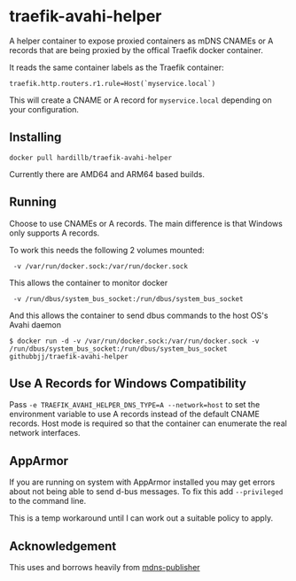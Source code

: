 # traefik-avahi-helper

A helper container to expose proxied containers as mDNS CNAMEs
or A records that are being proxied by the offical Traefik docker container.

It reads the same container labels as the Traefik container:

```
traefik.http.routers.r1.rule=Host(`myservice.local`)
```

This will create a CNAME or A record for `myservice.local` depending on your configuration.

## Installing

`docker pull hardillb/traefik-avahi-helper`

Currently there are AMD64 and ARM64 based builds.

## Running

Choose to use CNAMEs or A records. The main difference is that Windows only supports A records.

To work this needs the following 2 volumes mounted:

` -v /var/run/docker.sock:/var/run/docker.sock`

This allows the container to monitor docker

` -v /run/dbus/system_bus_socket:/run/dbus/system_bus_socket`

And this allows the container to send dbus commands to the host OS's Avahi daemon

```
$ docker run -d -v /var/run/docker.sock:/var/run/docker.sock -v /run/dbus/system_bus_socket:/run/dbus/system_bus_socket githubbjj/traefik-avahi-helper 
```

## Use A Records for Windows Compatibility

Pass `-e TRAEFIK_AVAHI_HELPER_DNS_TYPE=A --network=host` to set the environment variable to use A records instead of the default CNAME records. Host mode is required so that the container can enumerate the real network interfaces.

## AppArmor

If you are running on system with AppArmor installed you may get errors about not being able to send d-bus messages. To fix this add
`--privileged` to the command line.

This is a temp workaround until I can work out a suitable policy to apply.

## Acknowledgement

This uses and borrows heavily from [mdns-publisher](https://github.com/alticelabs/mdns-publisher)
